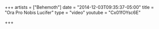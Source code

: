 +++
artists = ["Behemoth"]
date = "2014-12-03T09:35:37-05:00"
title = "Ora Pro Nobis Lucifer"
type = "video"
youtube = "Cx01fOYsc6E"

+++


